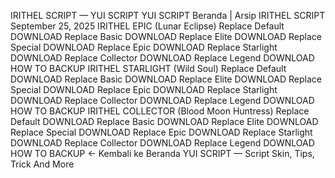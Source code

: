 IRITHEL SCRIPT — YUI SCRIPT
YUI SCRIPT
Beranda
|
Arsip
IRITHEL SCRIPT
September 25, 2025
IRITHEL EPIC (Lunar Eclipse)
Replace Default
DOWNLOAD
Replace Basic
DOWNLOAD
Replace Elite
DOWNLOAD
Replace Special
DOWNLOAD
Replace Epic
DOWNLOAD
Replace Starlight
DOWNLOAD
Replace Collector
DOWNLOAD
Replace Legend
DOWNLOAD
HOW TO BACKUP
IRITHEL STARLIGHT (Wild Soul)
Replace Default
DOWNLOAD
Replace Basic
DOWNLOAD
Replace Elite
DOWNLOAD
Replace Special
DOWNLOAD
Replace Epic
DOWNLOAD
Replace Starlight
DOWNLOAD
Replace Collector
DOWNLOAD
Replace Legend
DOWNLOAD
HOW TO BACKUP
IRITHEL COLLECTOR (Blood Moon Huntress)
Replace Default
DOWNLOAD
Replace Basic
DOWNLOAD
Replace Elite
DOWNLOAD
Replace Special
DOWNLOAD
Replace Epic
DOWNLOAD
Replace Starlight
DOWNLOAD
Replace Collector
DOWNLOAD
Replace Legend
DOWNLOAD
HOW TO BACKUP
← Kembali ke Beranda
YUI SCRIPT — Script Skin, Tips, Trick And More